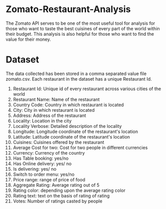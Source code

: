 # Zomato-Restaurant-Analysis
The Zomato API serves to be one of the most useful tool for analysis for those who want to taste the best cuisines of every part of the world within their budget. This analysis is also helpful for those who want to find the value for their money. 

# Dataset
The data collected has been stored in a comma separated value file zomato.csv. Each restaurant in the dataset has a unique Restaurant Id.

1) Restaurant Id: Unique id of every restaurant across various cities of the world
2) Restaurant Name: Name of the restaurant
3) Country Code: Country in which restaurant is located
4) City: City in which restaurant is located
5) Address: Address of the restaurant
6) Locality: Location in the city
7) Locality Verbose: Detailed description of the locality
8) Longitude: Longitude coordinate of the restaurant's location
9) Latitude: Latitude coordinate of the restaurant's location
10) Cuisines: Cuisines offered by the restaurant
11) Average Cost for two: Cost for two people in different currencies
12) Currency: Currency of the country
13) Has Table booking: yes/no
14) Has Online delivery: yes/ no
15) Is delivering: yes/ no
16) Switch to order menu: yes/no
17) Price range: range of price of food
18) Aggregate Rating: Average rating out of 5
19) Rating color: depending upon the average rating color
20) Rating text: text on the basis of rating of rating
21) Votes: Number of ratings casted by people
